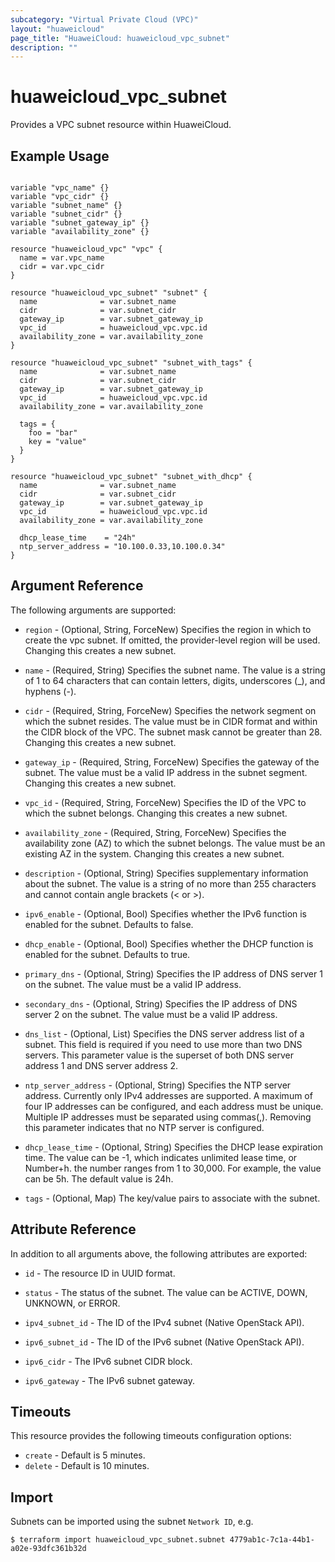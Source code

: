 ```yaml
---
subcategory: "Virtual Private Cloud (VPC)"
layout: "huaweicloud"
page_title: "HuaweiCloud: huaweicloud_vpc_subnet"
description: ""
---
```


# huaweicloud_vpc_subnet

Provides a VPC subnet resource within HuaweiCloud.

## Example Usage

```hcl

variable "vpc_name" {}
variable "vpc_cidr" {}
variable "subnet_name" {}
variable "subnet_cidr" {}
variable "subnet_gateway_ip" {}
variable "availability_zone" {}

resource "huaweicloud_vpc" "vpc" {
  name = var.vpc_name
  cidr = var.vpc_cidr
}

resource "huaweicloud_vpc_subnet" "subnet" {
  name              = var.subnet_name
  cidr              = var.subnet_cidr
  gateway_ip        = var.subnet_gateway_ip
  vpc_id            = huaweicloud_vpc.vpc.id
  availability_zone = var.availability_zone
}

resource "huaweicloud_vpc_subnet" "subnet_with_tags" {
  name              = var.subnet_name
  cidr              = var.subnet_cidr
  gateway_ip        = var.subnet_gateway_ip
  vpc_id            = huaweicloud_vpc.vpc.id
  availability_zone = var.availability_zone

  tags = {
    foo = "bar"
    key = "value"
  }
}

resource "huaweicloud_vpc_subnet" "subnet_with_dhcp" {
  name              = var.subnet_name
  cidr              = var.subnet_cidr
  gateway_ip        = var.subnet_gateway_ip
  vpc_id            = huaweicloud_vpc.vpc.id
  availability_zone = var.availability_zone

  dhcp_lease_time    = "24h"
  ntp_server_address = "10.100.0.33,10.100.0.34"
}

 ```

## Argument Reference

The following arguments are supported:

* `region` - (Optional, String, ForceNew) Specifies the region in which to create the vpc subnet. If omitted, the
  provider-level region will be used. Changing this creates a new subnet.

* `name` - (Required, String) Specifies the subnet name. The value is a string of 1 to 64 characters that can contain
  letters, digits, underscores (_), and hyphens (-).

* `cidr` - (Required, String, ForceNew) Specifies the network segment on which the subnet resides. The value must be in
  CIDR format and within the CIDR block of the VPC. The subnet mask cannot be greater than 28. Changing this creates a
  new subnet.

* `gateway_ip` - (Required, String, ForceNew) Specifies the gateway of the subnet. The value must be a valid IP address
  in the subnet segment. Changing this creates a new subnet.

* `vpc_id` - (Required, String, ForceNew) Specifies the ID of the VPC to which the subnet belongs. Changing this creates
  a new subnet.

* `availability_zone` - (Required, String, ForceNew) Specifies the availability zone (AZ) to which the subnet belongs.
  The value must be an existing AZ in the system. Changing this creates a new subnet.

* `description` - (Optional, String) Specifies supplementary information about the subnet. The value is a string of
  no more than 255 characters and cannot contain angle brackets (< or >).

* `ipv6_enable` - (Optional, Bool) Specifies whether the IPv6 function is enabled for the subnet. Defaults to false.

* `dhcp_enable` - (Optional, Bool) Specifies whether the DHCP function is enabled for the subnet. Defaults to true.

* `primary_dns` - (Optional, String) Specifies the IP address of DNS server 1 on the subnet. The value must be a valid
  IP address.

* `secondary_dns` - (Optional, String) Specifies the IP address of DNS server 2 on the subnet. The value must be a valid
  IP address.

* `dns_list` - (Optional, List) Specifies the DNS server address list of a subnet. This field is required if you need to
  use more than two DNS servers. This parameter value is the superset of both DNS server address 1 and DNS server
  address 2.

* `ntp_server_address` - (Optional, String) Specifies the NTP server address. Currently only IPv4 addresses are supported.
  A maximum of four IP addresses can be configured, and each address must be unique. Multiple IP addresses must be
  separated using commas(,). Removing this parameter indicates that no NTP server is configured.

* `dhcp_lease_time` - (Optional, String) Specifies the DHCP lease expiration time. The value can be -1, which indicates
  unlimited lease time, or Number+h. the number ranges from 1 to 30,000. For example, the value can be 5h. The default
  value is 24h.

* `tags` - (Optional, Map) The key/value pairs to associate with the subnet.

## Attribute Reference

In addition to all arguments above, the following attributes are exported:

* `id` - The resource ID in UUID format.

* `status` - The status of the subnet. The value can be ACTIVE, DOWN, UNKNOWN, or ERROR.

* `ipv4_subnet_id` - The ID of the IPv4 subnet (Native OpenStack API).

* `ipv6_subnet_id` - The ID of the IPv6 subnet (Native OpenStack API).

* `ipv6_cidr` - The IPv6 subnet CIDR block.

* `ipv6_gateway` - The IPv6 subnet gateway.

## Timeouts

This resource provides the following timeouts configuration options:

* `create` - Default is 5 minutes.
* `delete` - Default is 10 minutes.

## Import

Subnets can be imported using the subnet `Network ID`, e.g.

```
$ terraform import huaweicloud_vpc_subnet.subnet 4779ab1c-7c1a-44b1-a02e-93dfc361b32d
```
